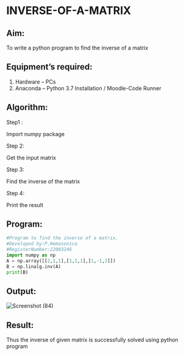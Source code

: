 # INVERSE-OF-A-MATRIX

## Aim:

To write a python program to find the inverse of a matrix

## Equipment’s required:

1. 	Hardware – PCs
2. 	Anaconda – Python 3.7 Installation / Moodle-Code Runner

## Algorithm:

 Step1 : 
 
 Import numpy package
 
 Step 2:
 
 Get the input matrix
 
 Step 3:
 
 Find the inverse of the matrix
 
 Step 4:
 
 Print the result
 

## Program:

```python
#Program to find the inverse of a matrix.
#Developed by:P.Hemasonica
#RegisterNumber:22003246
import numpy as np
A = np.array([[2,1,1],[1,1,1],[1,-1,2]])
B = np.linalg.inv(A)
print(B)
```

## Output:

![Screenshot (84)](https://user-images.githubusercontent.com/118361409/214040999-13291070-9575-4ee2-9dc0-b6c3515bc9d3.png)


## Result:
Thus the inverse of given matrix is successfully solved using python program

